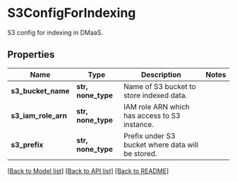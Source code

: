 # S3ConfigForIndexing

S3 config for indexing in DMaaS.

## Properties
Name | Type | Description | Notes
------------ | ------------- | ------------- | -------------
**s3_bucket_name** | **str, none_type** | Name of S3 bucket to store indexed data. | 
**s3_iam_role_arn** | **str, none_type** | IAM role ARN which has access to S3 instance. | 
**s3_prefix** | **str, none_type** | Prefix under S3 bucket where data will be stored. | 

[[Back to Model list]](../README.md#documentation-for-models) [[Back to API list]](../README.md#documentation-for-api-endpoints) [[Back to README]](../README.md)


